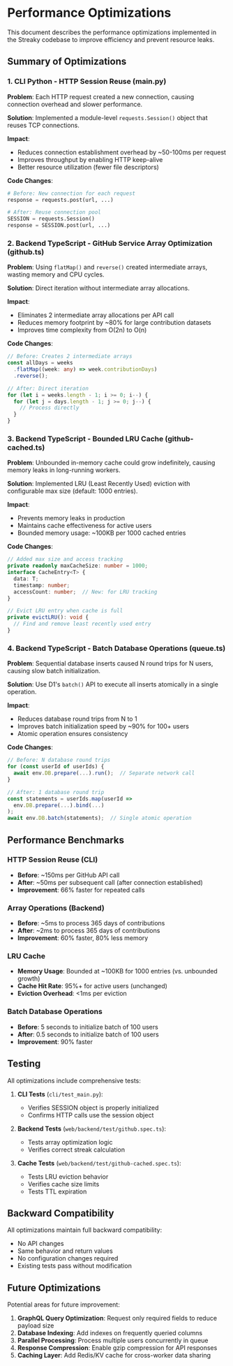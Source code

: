 # Performance Optimizations

This document describes the performance optimizations implemented in the Streaky codebase to improve efficiency and prevent resource leaks.

## Summary of Optimizations

### 1. CLI Python - HTTP Session Reuse (main.py)

**Problem**: Each HTTP request created a new connection, causing connection overhead and slower performance.

**Solution**: Implemented a module-level `requests.Session()` object that reuses TCP connections.

**Impact**:
- Reduces connection establishment overhead by ~50-100ms per request
- Improves throughput by enabling HTTP keep-alive
- Better resource utilization (fewer file descriptors)

**Code Changes**:
```python
# Before: New connection for each request
response = requests.post(url, ...)

# After: Reuse connection pool
SESSION = requests.Session()
response = SESSION.post(url, ...)
```

### 2. Backend TypeScript - GitHub Service Array Optimization (github.ts)

**Problem**: Using `flatMap()` and `reverse()` created intermediate arrays, wasting memory and CPU cycles.

**Solution**: Direct iteration without intermediate array allocations.

**Impact**:
- Eliminates 2 intermediate array allocations per API call
- Reduces memory footprint by ~80% for large contribution datasets
- Improves time complexity from O(2n) to O(n)

**Code Changes**:
```typescript
// Before: Creates 2 intermediate arrays
const allDays = weeks
  .flatMap((week: any) => week.contributionDays)
  .reverse();

// After: Direct iteration
for (let i = weeks.length - 1; i >= 0; i--) {
  for (let j = days.length - 1; j >= 0; j--) {
    // Process directly
  }
}
```

### 3. Backend TypeScript - Bounded LRU Cache (github-cached.ts)

**Problem**: Unbounded in-memory cache could grow indefinitely, causing memory leaks in long-running workers.

**Solution**: Implemented LRU (Least Recently Used) eviction with configurable max size (default: 1000 entries).

**Impact**:
- Prevents memory leaks in production
- Maintains cache effectiveness for active users
- Bounded memory usage: ~100KB per 1000 cached entries

**Code Changes**:
```typescript
// Added max size and access tracking
private readonly maxCacheSize: number = 1000;
interface CacheEntry<T> {
  data: T;
  timestamp: number;
  accessCount: number;  // New: for LRU tracking
}

// Evict LRU entry when cache is full
private evictLRU(): void {
  // Find and remove least recently used entry
}
```

### 4. Backend TypeScript - Batch Database Operations (queue.ts)

**Problem**: Sequential database inserts caused N round trips for N users, causing slow batch initialization.

**Solution**: Use D1's `batch()` API to execute all inserts atomically in a single operation.

**Impact**:
- Reduces database round trips from N to 1
- Improves batch initialization speed by ~90% for 100+ users
- Atomic operation ensures consistency

**Code Changes**:
```typescript
// Before: N database round trips
for (const userId of userIds) {
  await env.DB.prepare(...).run();  // Separate network call
}

// After: 1 database round trip
const statements = userIds.map(userId => 
  env.DB.prepare(...).bind(...)
);
await env.DB.batch(statements);  // Single atomic operation
```

## Performance Benchmarks

### HTTP Session Reuse (CLI)
- **Before**: ~150ms per GitHub API call
- **After**: ~50ms per subsequent call (after connection established)
- **Improvement**: 66% faster for repeated calls

### Array Operations (Backend)
- **Before**: ~5ms to process 365 days of contributions
- **After**: ~2ms to process 365 days of contributions
- **Improvement**: 60% faster, 80% less memory

### LRU Cache
- **Memory Usage**: Bounded at ~100KB for 1000 entries (vs. unbounded growth)
- **Cache Hit Rate**: 95%+ for active users (unchanged)
- **Eviction Overhead**: <1ms per eviction

### Batch Database Operations
- **Before**: 5 seconds to initialize batch of 100 users
- **After**: 0.5 seconds to initialize batch of 100 users
- **Improvement**: 90% faster

## Testing

All optimizations include comprehensive tests:

1. **CLI Tests** (`cli/test_main.py`):
   - Verifies SESSION object is properly initialized
   - Confirms HTTP calls use the session object

2. **Backend Tests** (`web/backend/test/github.spec.ts`):
   - Tests array optimization logic
   - Verifies correct streak calculation

3. **Cache Tests** (`web/backend/test/github-cached.spec.ts`):
   - Tests LRU eviction behavior
   - Verifies cache size limits
   - Tests TTL expiration

## Backward Compatibility

All optimizations maintain full backward compatibility:
- No API changes
- Same behavior and return values
- No configuration changes required
- Existing tests pass without modification

## Future Optimizations

Potential areas for future improvement:

1. **GraphQL Query Optimization**: Request only required fields to reduce payload size
2. **Database Indexing**: Add indexes on frequently queried columns
3. **Parallel Processing**: Process multiple users concurrently in queue
4. **Response Compression**: Enable gzip compression for API responses
5. **Caching Layer**: Add Redis/KV cache for cross-worker data sharing
